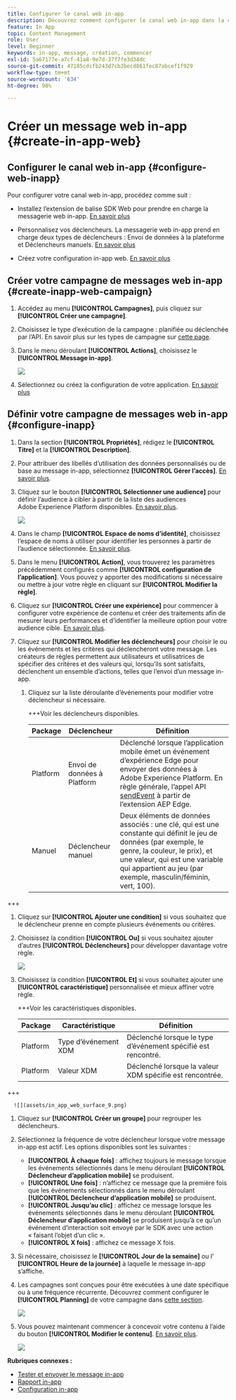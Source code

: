 ```yaml
---
title: Configurer le canal web in-app
description: Découvrez comment configurer le canal web in-app dans la collecte de données
feature: In App
topic: Content Management
role: User
level: Beginner
keywords: in-app, message, création, commencer
exl-id: 5a67177e-a7cf-41a8-9e7d-37f7fe3d34dc
source-git-commit: 47185cdcfb243d7cb3becd861fec87abcef1f929
workflow-type: tm+mt
source-wordcount: '634'
ht-degree: 98%

---
```


# Créer un message web in-app {#create-in-app-web}

## Configurer le canal web in-app {#configure-web-inapp}

Pour configurer votre canal web in-app, procédez comme suit :

* Installez l’extension de balise SDK Web pour prendre en charge la messagerie web in-app. [En savoir plus](https://experienceleague.adobe.com/docs/experience-platform/tags/extensions/client/web-sdk/web-sdk-extension-configuration.html?lang=fr)

* Personnalisez vos déclencheurs. La messagerie web in-app prend en charge deux types de déclencheurs : Envoi de données à la plateforme et Déclencheurs manuels. [En savoir plus](https://experienceleague.adobe.com/docs/experience-platform/edge/personalization/ajo/web-in-app-messaging.html?lang=fr)

* Créez votre configuration in-app web. [En savoir plus](inapp-configuration.md)

## Créer votre campagne de messages web in-app {#create-inapp-web-campaign}

1. Accédez au menu **[!UICONTROL Campagnes]**, puis cliquez sur **[!UICONTROL Créer une campagne]**.

1. Choisissez le type d’exécution de la campagne : planifiée ou déclenchée par l’API. En savoir plus sur les types de campagne sur [cette page](../campaigns/create-campaign.md#campaigntype).

1. Dans le menu déroulant **[!UICONTROL Actions]**, choisissez le **[!UICONTROL Message in-app]**.

   ![](assets/in_app_web_surface_1.png)

1. Sélectionnez ou créez la configuration de votre application. [En savoir plus](inapp-configuration.md#channel-prerequisites)

## Définir votre campagne de messages web in-app {#configure-inapp}

1. Dans la section **[!UICONTROL Propriétés]**, rédigez le **[!UICONTROL Titre]** et la **[!UICONTROL Description]**.

1. Pour attribuer des libellés d’utilisation des données personnalisés ou de base au message in-app, sélectionnez **[!UICONTROL Gérer l’accès]**. [En savoir plus](../administration/object-based-access.md).

1. Cliquez sur le bouton **[!UICONTROL Sélectionner une audience]** pour définir l’audience à cibler à partir de la liste des audiences Adobe Experience Platform disponibles. [En savoir plus](../audience/about-audiences.md).

   ![](assets/in_app_web_surface_5.png)

1. Dans le champ **[!UICONTROL Espace de noms d’identité]**, choisissez l’espace de noms à utiliser pour identifier les personnes à partir de l’audience sélectionnée. [En savoir plus](../event/about-creating.md#select-the-namespace).

1. Dans le menu **[!UICONTROL Action]**, vous trouverez les paramètres précédemment configurés comme **[!UICONTROL configuration de l’application]**. Vous pouvez y apporter des modifications si nécessaire ou mettre à jour votre règle en cliquant sur **[!UICONTROL Modifier la règle]**.

1. Cliquez sur **[!UICONTROL Créer une expérience]** pour commencer à configurer votre expérience de contenu et créer des traitements afin de mesurer leurs performances et d’identifier la meilleure option pour votre audience cible. [En savoir plus](../content-management/content-experiment.md).

1. Cliquez sur **[!UICONTROL Modifier les déclencheurs]** pour choisir le ou les événements et les critères qui déclencheront votre message. Les créateurs de règles permettent aux utilisateurs et utilisatrices de spécifier des critères et des valeurs qui, lorsqu’ils sont satisfaits, déclenchent un ensemble d’actions, telles que l’envoi d’un message in-app.

   1. Cliquez sur la liste déroulante d’événements pour modifier votre déclencheur si nécessaire.

      +++Voir les déclencheurs disponibles.

      | Package | Déclencheur | Définition |
      |---|---|---|
      | Platform | Envoi de données à Platform | Déclenché lorsque l’application mobile émet un événement d’expérience Edge pour envoyer des données à Adobe Experience Platform. En règle générale, l’appel API [sendEvent](https://developer.adobe.com/client-sdks/documentation/edge-network/api-reference/#sendevent) à partir de l’extension AEP Edge. |
      | Manuel | Déclencheur manuel | Deux éléments de données associés : une clé, qui est une constante qui définit le jeu de données (par exemple, le genre, la couleur, le prix), et une valeur, qui est une variable qui appartient au jeu (par exemple, masculin/féminin, vert, 100). |

+++

   1. Cliquez sur **[!UICONTROL Ajouter une condition]** si vous souhaitez que le déclencheur prenne en compte plusieurs événements ou critères.

   1. Choisissez la condition **[!UICONTROL Ou]** si vous souhaitez ajouter d’autres **[!UICONTROL Déclencheurs]** pour développer davantage votre règle.

      ![](assets/in_app_web_surface_8.png)

   1. Choisissez la condition **[!UICONTROL Et]** si vous souhaitez ajouter une **[!UICONTROL caractéristique]** personnalisée et mieux affiner votre règle.

      +++Voir les caractéristiques disponibles.

      | Package | Caractéristique | Définition |
      |---|---|---|
      | Platform | Type d’événement XDM | Déclenché lorsque le type d’événement spécifié est rencontré. |
      | Platform | Valeur XDM | Déclenché lorsque la valeur XDM spécifie est rencontrée. |

+++

      ![](assets/in_app_web_surface_9.png)

   1. Cliquez sur **[!UICONTROL Créer un groupe]** pour regrouper les déclencheurs.

1. Sélectionnez la fréquence de votre déclencheur lorsque votre message in-app est actif. Les options disponibles sont les suivantes :

   * **[!UICONTROL À chaque fois]** : affichez toujours le message lorsque les événements sélectionnés dans le menu déroulant **[!UICONTROL Déclencheur d’application mobile]** se produisent.
   * **[!UICONTROL Une fois]** : n’affichez ce message que la première fois que les événements sélectionnés dans le menu déroulant **[!UICONTROL Déclencheur d’application mobile]** se produisent.
   * **[!UICONTROL Jusqu’au clic]** : affichez ce message lorsque les événements sélectionnés dans le menu déroulant **[!UICONTROL Déclencheur d’application mobile]** se produisent jusqu’à ce qu’un événement d’interaction soit envoyé par le SDK avec une action « faisant l’objet d’un clic ».
   * **[!UICONTROL X fois]** : affichez ce message X fois.

1. Si nécessaire, choisissez le **[!UICONTROL Jour de la semaine]** ou l’ **[!UICONTROL Heure de la journée]** à laquelle le message in-app s’affiche.

1. Les campagnes sont conçues pour être exécutées à une date spécifique ou à une fréquence récurrente. Découvrez comment configurer le **[!UICONTROL Planning]** de votre campagne dans [cette section](../campaigns/create-campaign.md#schedule).

   ![](assets/in_app_web_surface_6.png)

1. Vous pouvez maintenant commencer à concevoir votre contenu à l’aide du bouton **[!UICONTROL Modifier le contenu]**. [En savoir plus](design-in-app.md).

   ![](assets/in_app_web_surface_7.png)

**Rubriques connexes :**

* [Tester et envoyer le message in-app](send-in-app.md)
* [Rapport in-app](../reports/campaign-global-report-cja-inapp.md)
* [Configuration in-app](inapp-configuration.md)
